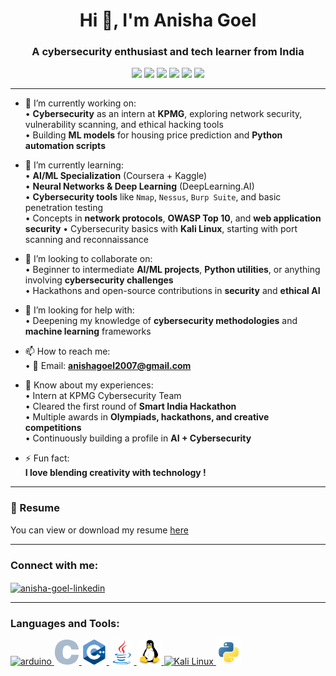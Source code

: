 <h1 align="center">Hi 👋, I'm Anisha Goel</h1>
<h3 align="center">A cybersecurity enthusiast and tech learner from India</h3>

<p align="center">
  <img src="https://img.shields.io/badge/Intern-KPMG Cybersecurity-blueviolet?style=for-the-badge&logo=trustpilot&logoColor=white" />
  <img src="https://img.shields.io/badge/Learning-AI%2FML-orange?style=for-the-badge&logo=python&logoColor=white" />
  <img src="https://img.shields.io/badge/Tool-Nmap-blue?style=for-the-badge&logo=gnometerminal&logoColor=white" />
  <img src="https://img.shields.io/badge/Tool-Nessus-teal?style=for-the-badge&logo=tenable&logoColor=white" />
  <img src="https://img.shields.io/badge/Tool-Burp_Suite-darkorange?style=for-the-badge&logo=OWASP&logoColor=white" />
  <img src="https://img.shields.io/badge/ML%20Projects-Housing%20Price%20Prediction-green?style=for-the-badge&logo=scikit-learn&logoColor=white" />
</p>

---

- 🔭 I’m currently working on:  
  • **Cybersecurity** as an intern at **KPMG**, exploring network security, vulnerability scanning, and ethical hacking tools  
  • Building **ML models** for housing price prediction and **Python automation scripts**

- 🌱 I’m currently learning:  
  • **AI/ML Specialization** (Coursera + Kaggle)  
  • **Neural Networks & Deep Learning** (DeepLearning.AI)  
  • **Cybersecurity tools** like `Nmap`, `Nessus`, `Burp Suite`, and basic penetration testing  
  • Concepts in **network protocols**, **OWASP Top 10**, and **web application security**
  • Cybersecurity basics with **Kali Linux**, starting with port scanning and reconnaissance

- 👯 I’m looking to collaborate on:  
  • Beginner to intermediate **AI/ML projects**, **Python utilities**, or anything involving **cybersecurity challenges**  
  • Hackathons and open-source contributions in **security** and **ethical AI**

- 🤝 I’m looking for help with:  
  • Deepening my knowledge of **cybersecurity methodologies** and **machine learning** frameworks

- 📫 How to reach me:  
  • 📧 Email: **anishagoel2007@gmail.com**

- 📄 Know about my experiences:  
  • Intern at KPMG Cybersecurity Team  
  • Cleared the first round of **Smart India Hackathon**  
  • Multiple awards in **Olympiads, hackathons, and creative competitions**  
  • Continuously building a profile in **AI + Cybersecurity**

- ⚡ Fun fact:  
  **I love blending creativity with technology !**

---

<h3 align="left">📌 Resume</h3>

You can view or download my resume [here](https://drive.google.com/file/d/1G-DmJi3vUgxBLrftRy9-3dwyXLa80Lj_/view?usp=drive_link)  


---

<h3 align="left">Connect with me:</h3>
<p align="left">
<a href="https://www.linkedin.com/in/anisha-goel-05april2007" target="blank">
  <img align="center" src="https://raw.githubusercontent.com/rahuldkjain/github-profile-readme-generator/master/src/images/icons/Social/linked-in-alt.svg" alt="anisha-goel-linkedin" height="30" width="40" />
</a>
</p>

---

<h3 align="left">Languages and Tools:</h3>
<p align="left">
  <a href="https://www.arduino.cc/" target="_blank" rel="noreferrer">
    <img src="https://cdn.worldvectorlogo.com/logos/arduino-1.svg" alt="arduino" width="40" height="40"/>
  </a>
  <a href="https://www.cprogramming.com/" target="_blank" rel="noreferrer">
    <img src="https://raw.githubusercontent.com/devicons/devicon/master/icons/c/c-original.svg" alt="c" width="40" height="40"/>
  </a>
  <a href="https://www.w3schools.com/cpp/" target="_blank" rel="noreferrer">
    <img src="https://raw.githubusercontent.com/devicons/devicon/master/icons/cplusplus/cplusplus-original.svg" alt="cplusplus" width="40" height="40"/>
  </a>
  <a href="https://www.java.com" target="_blank" rel="noreferrer">
    <img src="https://raw.githubusercontent.com/devicons/devicon/master/icons/java/java-original.svg" alt="java" width="40" height="40"/>
  </a>
  <a href="https://www.linux.org/" target="_blank" rel="noreferrer">
    <img src="https://raw.githubusercontent.com/devicons/devicon/master/icons/linux/linux-original.svg" alt="linux" width="40" height="40"/>
  </a>
  <a href="https://www.kali.org/" target="_blank" rel="noreferrer">
    <img src="https://www.kali.org/images/kali-dragon-icon.svg" alt="Kali Linux" width="40" height="40"/>
  </a>
  <a href="https://www.python.org" target="_blank" rel="noreferrer">
    <img src="https://raw.githubusercontent.com/devicons/devicon/master/icons/python/python-original.svg" alt="python" width="40" height="40"/>
  </a>
</p>
